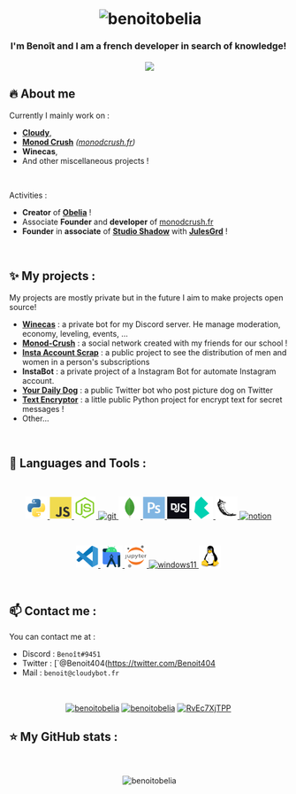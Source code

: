 <h1 align="center">&nbsp;<img align="center" src="https://readme-typing-svg.herokuapp.com?color=%23F7B700&center=true&lines=Welcome+on+my+GitHub+!" alt="benoitobelia" /></h1> 
<h3 align="center">I'm Benoît and I am a french developer in search of knowledge!</h3>

<p align="center">&nbsp;<img align="center" src="https://komarev.com/ghpvc/?username=BenoitObelia&color=blueviolet&label=VISITES+DE+PROFIL"/></p>

## 🔥 About me

Currently I mainly work on :
- [**Cloudy**](https://github.com/CloudyTheBot),
- [**Monod Crush**](https://github.com/BenoitObelia/Monod-Crush) *([monodcrush.fr](https://monodcrush.fr))*
- **Winecas**,
- And other miscellaneous projects ! 

</br>

Activities :
- **Creator** of [**Obelia**](https://discord.gg/RvEc7XjTPP) !
- Associate **Founder** and **developer** of [monodcrush.fr](https://monodcrush.fr)
- **Founder** in **associate** of [**Studio Shadow**](https://github.com/Studio-Shadow) with [**JulesGrd**](https://github.com/JulesGrd) !

</br>

## ✨ My projects :

My projects are mostly private but in the future I aim to make projects open source!

- [**Winecas**](https://discord.gg/RvEc7XjTPP) : a private bot for my Discord server. He manage moderation, economy, leveling, events, ...
- [**Monod-Crush**](https://github.com/BenoitObelia/Monod-Crush) : a social network created with my friends for our school !
- [**Insta Account Scrap**](https://github.com/BenoitObelia/Insta-Account-Scrapping) : a public project to see the distribution of men and women in a person's subscriptions
- **InstaBot** : a private project of a Instagram Bot for automate Instagram account.
- [**Your Daily Dog**](https://github.com/BenoitObelia/Twitter-Dog-Bot) : a public Twitter bot who post picture dog on Twitter
- [**Text Encryptor**](https://github.com/BenoitObelia/Text-Encryptor) : a little public Python project for encrypt text for secret messages !
- Other...

</br>

## 🔧 Languages and Tools :

</br>

<p align="center">
<a href="https://www.python.org" target="_blank"> <img src="https://raw.githubusercontent.com/devicons/devicon/master/icons/python/python-original.svg" alt="python" width="40" height="40"/>
<a href="https://developer.mozilla.org/en-US/docs/Web/JavaScript" target="_blank"> <img src="https://raw.githubusercontent.com/devicons/devicon/master/icons/javascript/javascript-original.svg" alt="javascript" width="40" height="40"/>
<a href="https://nodejs.org" target="_blank"> <img src="https://raw.githubusercontent.com/devicons/devicon/1119b9f84c0290e0f0b38982099a2bd027a48bf1/icons/nodejs/nodejs-original.svg" alt="nodejs" width="40" height="40"/>
<a href="https://git-scm.com/" target="_blank"> <img src="https://www.vectorlogo.zone/logos/git-scm/git-scm-icon.svg" alt="git" width="40" height="40"/>
<a href="https://www.mongodb.com/" target="_blank"> <img src="https://raw.githubusercontent.com/devicons/devicon/1119b9f84c0290e0f0b38982099a2bd027a48bf1/icons/mongodb/mongodb-original.svg" alt="mongodb" width="40" height="40"/>
<a href="https://www.photoshop.com/en" target="_blank"> <img src="https://raw.githubusercontent.com/devicons/devicon/1119b9f84c0290e0f0b38982099a2bd027a48bf1/icons/photoshop/photoshop-plain.svg" alt="photoshop" width="40" height="40"/> <a/>
<a href="https://discord.js.org/#/" target="_blank"> <img src="https://raw.githubusercontent.com/devicons/devicon/1119b9f84c0290e0f0b38982099a2bd027a48bf1/icons/discordjs/discordjs-original.svg" alt="discordjs" width="40" height="40"/> <a/>
<a href="https://bulma.io/#/" target="_blank"> <img src="https://raw.githubusercontent.com/devicons/devicon/1119b9f84c0290e0f0b38982099a2bd027a48bf1/icons/bulma/bulma-plain.svg" alt="bulma" width="40" height="40"/> <a/>
<a href="https://flask.palletsprojects.com/en/2.1.x/" target="_blank"> <img src="https://raw.githubusercontent.com/devicons/devicon/1119b9f84c0290e0f0b38982099a2bd027a48bf1/icons/flask/flask-original.svg" alt="flask" width="40" height="40"/> <a/>
<a href="https://notion.son" target="_blank"> <img src="https://upload.wikimedia.org/wikipedia/commons/4/45/Notion_app_logo.png?20200221181224" alt="notion" width="40" height="40"/> <a/>
</p>
  
</br>

<p align="center">
<a href="https://code.visualstudio.com/" target="_blank"> <img src="https://raw.githubusercontent.com/devicons/devicon/1119b9f84c0290e0f0b38982099a2bd027a48bf1/icons/vscode/vscode-original.svg" alt="vscode" width="40" height="40"/> <a/>
<a href="https://developer.android.com/?hl=fr" target="_blank"> <img src="https://raw.githubusercontent.com/devicons/devicon/1119b9f84c0290e0f0b38982099a2bd027a48bf1/icons/androidstudio/androidstudio-original.svg" alt="astudio" width="40" height="40"/> <a/>
<a href="https://jupyter.org/" target="_blank"> <img src="https://raw.githubusercontent.com/devicons/devicon/1119b9f84c0290e0f0b38982099a2bd027a48bf1/icons/jupyter/jupyter-original-wordmark.svg" alt="jupyter" width="40" height="40"/> <a/>
<a href="https://www.microsoft.com/fr-fr/" target="_blank"> <img src="https://preview.redd.it/ne6ukkej06t71.png?width=640&crop=smart&auto=webp&s=47bfffc51d6b6445538bc4c44410c816c6287091" alt="windows11" width="40" height="40"/> <a/>
<a href="https://www.linux.org/" target="_blank"> <img src="https://raw.githubusercontent.com/devicons/devicon/1119b9f84c0290e0f0b38982099a2bd027a48bf1/icons/linux/linux-original.svg" alt="linux" width="40" height="40"/> <a/>
</p>
  
</br>

## 📫 Contact me :

You can contact me at :
- Discord : `Benoît#9451`
- Twitter : [`@Benoit404(https://twitter.com/Benoit404
- Mail : `benoit@cloudybot.fr`
  
</br>

<p align="center">
<a href="https://twitter.com/benoitobelia" target="blank"><img align="center" src="https://raw.githubusercontent.com/rahuldkjain/github-profile-readme-generator/master/src/images/icons/Social/twitter.svg" alt="benoitobelia" height="30" width="40" /></a>
<a href="https://instagram.com/benoitobelia" target="blank"><img align="center" src="https://raw.githubusercontent.com/rahuldkjain/github-profile-readme-generator/master/src/images/icons/Social/instagram.svg" alt="benoitobelia" height="30" width="40" /></a>
<a href="https://discord.gg/RvEc7XjTPP" target="blank"><img align="center" src="https://raw.githubusercontent.com/rahuldkjain/github-profile-readme-generator/master/src/images/icons/Social/discord.svg" alt="RvEc7XjTPP" height="30" width="40" /></a>
</p>

## ⭐ My GitHub stats :

</br>


<p align="center">&nbsp;<img align="center" src="http://github-readme-streak-stats.herokuapp.com?user=BenoitObelia&theme=midnight-purple&hide_border=true&date_format=j%20M%5B%20Y%5D" alt="benoitobelia" /></p>
